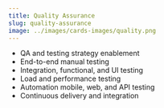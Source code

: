 ```yaml
---
title: Quality Assurance
slug: quality-assurance
image: ../images/cards-images/quality.png
---
```


* QA and testing strategy enablement
* End-to-end manual testing
* Integration, functional, and UI testing
* Load and performance testing
* Automation mobile, web, and API testing
* Continuous delivery and integration